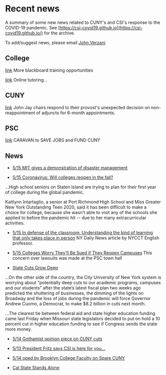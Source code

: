 # Recent news

A summary of some new news related to CUNY's and CSI's response to the COVID-19 pandemic. See [https://csi-covid19.github.io](https://csi-covid19.github.io/) for the archive.

To add/suggest news, please email [John Verzani](mailto:jverzani@gmail.com)


## College

[link](/Technology/5-15-sched) More blackboard training opportunities

[link](/College/5-14-tutoring.pdf)  Online tutoring...

## CUNY

[link](/CUNY/5-15-jj.pdf) John Jay chairs respond to their provost's unexpected decision  on non-reappointment  of adjuncts for  6-month appointments.

## PSC

[link](https://psc-cuny.org/issues/form/caravan-save-jobs-and-fund-cuny) CARAVAN to SAVE JOBS and FUND CUNY

## News

* [5/15  MIT  gives  a  demonstration of disaster management](/News/5-15-mit-style)

* [5/15 Coronavirus: Will colleges reopen in the fall?](https://www.silive.com/coronavirus/2020/05/coronavirus-will-colleges-reopen-in-the-fall.html)

...High school seniors on Staten Island are trying to plan for their first year of college during the global pandemic.

Kaitlynn Intartaglio, a senior at Port Richmond High School and Miss Greater New York Outstanding Teen 2020, said it has been difficult to make a choice for college, because she wasn’t able to visit any of the schools she applied to before the pandemic hit -- due to her many extracurricular activities.


* [5/15 In defense of the classroom: Understanding the kind of learning that only takes place in person](https://www.nydailynews.com/opinion/ny-oped-in-defense-of-the-classroom-20200514-juiu6nadlbcahilwsthkfrwkdq-story.html)
NY Daily  News article by NYCCT English professor.


* [5/15 Colleges Worry They'll Be Sued if They Reopen Campuses](https://www.insidehighered.com/news/2020/05/15/colleges-seek-protection-lawsuits-if-they-reopen?utm_source=Inside+Higher+Ed&utm_campaign=1deb579398-DNU_2019_COPY_02&utm_medium=email&utm_term=0_1fcbc04421-1deb579398-197464749&mc_cid=1deb579398&mc_eid=50634a26f0) This concern over lawsuits was made at the PSC town hall

* [State Cuts Grow Deep](https://www.insidehighered.com/news/2020/05/15/size-state-budget-cuts-becomes-clearer?utm_source=Inside+Higher+Ed&utm_campaign=1deb579398-DNU_2019_COPY_02&utm_medium=email&utm_term=0_1fcbc04421-1deb579398-197464749&mc_cid=1deb579398&mc_eid=50634a26f0)

...On the other side of the country, the City University of New York system is worrying about “potentially deep cuts to our academic programs, campuses and our students” after the state’s latest fiscal plan two weeks ago predicted the shuttering of businesses, the dimming of the lights on Broadway and the loss of jobs during the pandemic will force Governor Andrew Cuomo, a Democrat, to make \$8.2 billion in cuts next month.

...The clearest tie between federal aid and state higher education funding came last Friday when Missouri state legislators decided to put on hold a 10 percent cut in higher education funding to see if Congress sends the state more money.

* [5/14 Gothamist opinion piece  on CUNY cuts](https://gothamist.com/news/cuny-adjunct-layoffs-are-already-happening-ahead-cuomos-expected-budget-cuts)

* [5/13 President Fritz says CSI is here for you...](https://www.silive.com/news/2020/05/graduating-seniors-and-their-parents-debating-remote-college-education-csi-is-here-for-you-opinion.html)

* [5/14 oped by Brooklyn College Faculty on Spare CUNY](https://citylimits.org/2020/05/13/opinion-spare-cuny-and-save-the-education-our-heroes-deserve/)

* [Cal State Stands Alone](https://www.insidehighered.com/news/2020/05/14/cal-state-pursuing-online-fall?utm_source=Inside+Higher+Ed&utm_campaign=c8c4331066-DNU_2019_COPY_02&utm_medium=email&utm_term=0_1fcbc04421-c8c4331066-197464749&mc_cid=c8c4331066&mc_eid=50634a26f0)
